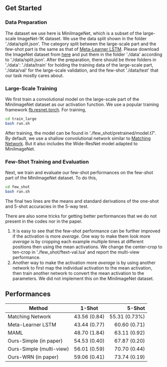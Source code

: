 ## Get Started
### Data Preparation
The dataset we use here is MiniImageNet, which is a subset of the large-scale ImageNet-1K dataset.
We use the data split shown in the folder './data/split.json'.
The category split between the large-scale part and the few-shot part is the same as that of [Meta-Learner LSTM](https://openreview.net/pdf?id=rJY0-Kcll).
Please download the ImageNet dataset from [here](www.image-net.org/) and put them in the folder './data' according to './data/split.json'.
After the preparation,
there should be three folders in './data': './data/train' for holding the training data of the large-scale part, './data/val' for the large-scale validation, and the few-shot './data/test' that our task mostly cares about.

### Large-Scale Training
We first train a convolutional model on the large-scale part of the MiniImageNet dataset as our activation function.
We use a popular training framework [fb.resnet.torch](https://github.com/facebook/fb.resnet.torch).
For training,
```bash
cd train_large
bash run.sh
```
After training, the model can be found in './few_shot/pretrained/model.t7'.
By default, we use a shallow convolutional network similar to [Matching Network](https://arxiv.org/abs/1606.04080).
But it also includes the Wide-ResNet model adapted to MiniImageNet.

### Few-Shot Training and Evaluation
Next, we train and evaluate our few-shot performances on the few-shot part of the MiniImageNet dataset.
To do this,
```bash
cd few_shot
bash run.sh
```
The final two lines are the means and standard derivations of the one-shot and 5-shot accuracies in the 5-way test.

There are also some tricks for getting better performances that we do not present in the codes nor in the paper.
1. It is easy to see that the few-shot performance can be further improved if the activation is more _average_.
One way to make them look more _average_ is by cropping each example multiple times at different positions then using the mean activations.
We change the center-crop to ten-crop in './few_shot/ftext-val.lua' and report the multi-view performance.
2. Another way to make the activation more _average_ is by using another network to first map the individual activation to the mean activation, then train another network to convert the mean activation to the parameters.
We did not implement this on the MiniImageNet dataset.

## Performances
| Method        | 1-Shot        | 5-Shot  |
| ------------- |:-------------:| -----:|
| Matching Network | 43.56 (0.84) | 55.31 (0.73%) |
| Meta-Learner LSTM      |  43.44 (0.77) |   60.60 (0.71)|
| MAML |  48.70 (1.84)      |    63.11 (0.92)|
| Ours-Simple (in paper) | 54.53 (0.40) | 67.87 (0.20) |
| Ours-Simple (multi-view) | 56.01 (0.59) | 70.70 (0.44) |
| Ours-WRN (in paper) | 59.06 (0.41) | 73.74 (0.19) |
